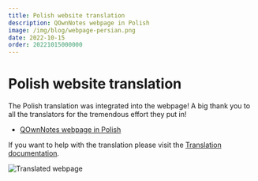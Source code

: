 ```yaml
---
title: Polish website translation
description: QOwnNotes webpage in Polish
image: /img/blog/webpage-persian.png
date: 2022-10-15
order: 20221015000000
---
```


# Polish website translation

<BlogDate v-bind:fm="$frontmatter" />

The Polish translation was integrated into the webpage! A big thank you to all the translators for the tremendous effort they put in!

- [QOwnNotes webpage in Polish](https://www.qownnotes.org/pl)

If you want to help with the translation please visit the [Translation documentation](../contributing/translation.md).

![Translated webpage](/img/blog/webpage-persian.png)

